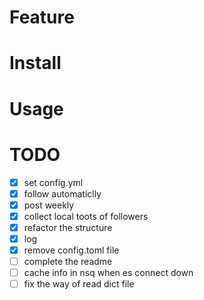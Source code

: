 # Feature

# Install

# Usage

# TODO

- [x] set config.yml
- [x] follow automaticlly
- [x] post weekly
- [x] collect local toots of followers
- [x] refactor the structure
- [x] log
- [x] remove config.toml file
- [ ] complete the readme
- [ ] cache info in nsq when es connect down
- [ ] fix the way of read dict file